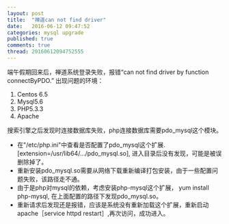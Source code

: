 ```yaml
---
layout: post
title:  "禅道can not find driver"
date:   2016-06-12 09:47:52
categories: mysql upgrade
published: true
comments: true
thread: 20160612094752555
---
```


端午假期回来后，禅道系统登录失败，报错“can not find driver by function connectByPDO.”
出现问题的环境：
1. Centos 6.5
2. Mysql5.6
3. PHP5.3.3
4. Apache

搜索引擎之后发现时连接数据库失败，php连接数据库需要pdo_mysql这个模块。

- 在"/etc/php.ini"中查看是否配置了pdo_mysql这个扩展.[extension=/usr/lib64/.../pdo_mysql.so], 进入目录后没有发现，可能是被误删除掉了。
- 重新安装pdo_mysql.so需要从网络下载重新编译打包安装，由于一些配置问题失败，该路径走不通。
- 由于是php对mysql的依赖，考虑安装php-mysql这个扩展， yum install php-mysql, 在上面配置的路径下发现pdo_mysql.so。
- 重新请求后发现还是报错，应该是系统没有重新加载这个扩展，重新启动apache［service httpd restart］,再次访问，成功进入。
